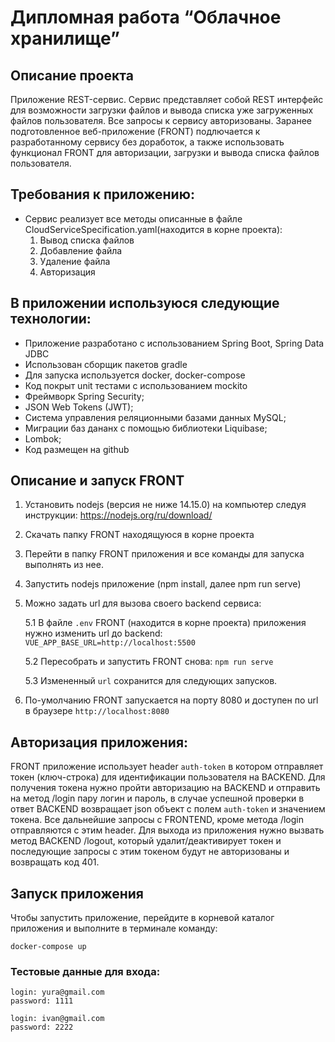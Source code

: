 # Дипломная работа “Облачное хранилище”

## Описание проекта

Приложение REST-сервис. Сервис представляет собой REST интерфейс для возможности загрузки файлов и вывода списка уже загруженных файлов пользователя.
Все запросы к сервису авторизованы. Заранее подготовленное веб-приложение (FRONT) подлючается к разработанному сервису без доработок,
а также использовать функционал FRONT для авторизации, загрузки и вывода списка файлов пользователя.

## Требования к приложению:
- Сервис реализует все методы описанные в файле CloudServiceSpecification.yaml(находится в корне проекта):
    1. Вывод списка файлов
    2. Добавление файла
    3. Удаление файла
    4. Авторизация

## В приложении используюся следующие технологии: 

- Приложение разработано с использованием Spring Boot, Spring Data JDBC
- Использован сборщик пакетов gradle
- Для запуска используется docker, docker-compose
- Код покрыт unit тестами с использованием mockito
- Фреймворк Spring Security;
- JSON Web Tokens (JWT);
- Система управления реляционными базами данных MySQL;
- Миграции баз дананх с помощью библиотеки Liquibase;
- Lombok;
- Код размещен на github

## Описание и запуск FRONT

1. Установить nodejs (версия не ниже 14.15.0) на компьютер следуя инструкции: https://nodejs.org/ru/download/
2. Скачать папку FRONT находящуюся в корне проекта
3. Перейти в папку FRONT приложения и все команды для запуска выполнять из нее.
4. Запустить nodejs приложение (npm install, далее npm run serve)
5. Можно задать url для вызова своего backend сервиса:

   5.1 В файле `.env` FRONT (находится в корне проекта) приложения нужно изменить url до backend: `VUE_APP_BASE_URL=http://localhost:5500`

   5.2  Пересобрать и запустить FRONT снова: `npm run serve`

   5.3  Измененный `url` сохранится для следующих запусков.
6. По-умолчанию FRONT запускается на порту 8080 и доступен по url в браузере `http://localhost:8080`


## Авторизация приложения:

FRONT приложение использует header `auth-token` в котором отправляет токен (ключ-строка) для идентификации пользователя на BACKEND.
Для получения токена нужно пройти авторизацию на BACKEND и отправить на метод /login пару логин и пароль, в случае успешной проверки в ответ BACKEND возвращает json объект
с полем `auth-token` и значением токена. Все дальнейшие запросы с FRONTEND, кроме метода /login отправляются с этим header.
Для выхода из приложения нужно вызвать метод BACKEND /logout, который удалит/деактивирует токен и последующие запросы с этим токеном будут не авторизованы и возвращать код 401.


## Запуск приложения
Чтобы запустить приложение, перейдите в корневой каталог приложения и выполните в терминале команду:
```
docker-compose up

```

### Тестовые данные для входа:
```
login: yura@gmail.com
password: 1111
```
```
login: ivan@gmail.com
password: 2222
```